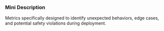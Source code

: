 ### Mini Description

Metrics specifically designed to identify unexpected behaviors, edge cases, and potential safety violations during deployment.
